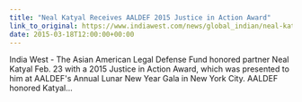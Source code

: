 ```yaml
---
title: "Neal Katyal Receives AALDEF 2015 Justice in Action Award"
link_to_original: https://www.indiawest.com/news/global_indian/neal-katyal-receives-aaldef-justice-in-action-award/article_b8743994-cd92-11e4-9a5f-777a257bfdb0.html  
date: 2015-03-18T12:00:00+00:00
---
```

  
India West - The Asian American Legal Defense Fund honored partner Neal Katyal Feb. 23 with a 2015 Justice in Action Award, which was presented to him at AALDEF's Annual Lunar New Year Gala in New York City. AALDEF honored Katyal...  


